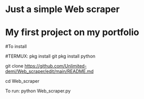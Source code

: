 # Just a simple Web scraper 
# My first project on my portfolio


#To install


#TERMUX:
pkg install git
pkg install python

git clone https://github.com/Unlimited-demi/Web_scraper/edit/main/README.md

cd Web_scraper

To run:
python Web_scraper.py
